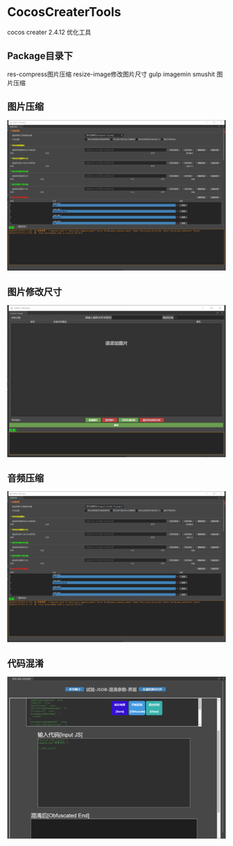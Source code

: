 # CocosCreaterTools
cocos creater 2.4.12 优化工具

## Package目录下
res-compress图片压缩
resize-image修改图片尺寸
gulp imagemin smushit 图片压缩

## 图片压缩
![img1](readme/1718259651572.png)

## 图片修改尺寸
![img1](readme/1718259661842.png)

## 音频压缩
![img1](readme/1718259681568.png)

## 代码混淆
![img1](readme/1718259751903.png)

